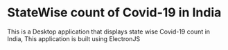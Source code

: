 # StateWise count of Covid-19 in India
This is a Desktop application that displays state wise Covid-19 count in India, 
This application is built using ElectronJS

